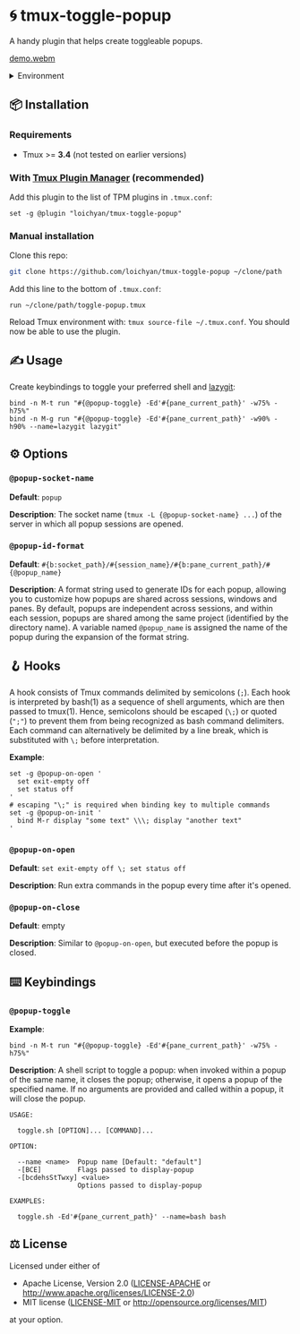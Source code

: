 # 🌀 tmux-toggle-popup

A handy plugin that helps create toggleable popups.

[demo.webm](https://github.com/loichyan/tmux-toggle-popup/assets/73006950/99a94285-3839-4fe0-949f-5649ad34d5a5)

<details>
<summary>Environment</summary>
<br>

- DE: [Gnome 46](https://release.gnome.org/46) & [PaperWM](https://github.com/paperwm/PaperWM)
- Tmux: [Catppuccin theme](https://github.com/catppuccin/tmux)
- Font: [Rec Mono Duotone](https://www.recursive.design)
- Keystrokes: [Show Me the Key](https://showmethekey.alynx.one)
- Rickroll: [rickrollrc](https://github.com/keroserene/rickrollrc)

_Check
[the dotfiles](https://github.com/loichyan/dotfiles/tree/5899f0e7572de4102261051277b22990e53f8bed)
for more details_

</details>

## 📦 Installation

### Requirements

- Tmux >= **3.4** (not tested on earlier versions)

### With [Tmux Plugin Manager](https://github.com/tmux-plugins/tpm) (recommended)

Add this plugin to the list of TPM plugins in `.tmux.conf`:

```tmux
set -g @plugin "loichyan/tmux-toggle-popup"
```

### Manual installation

Clone this repo:

```sh
git clone https://github.com/loichyan/tmux-toggle-popup ~/clone/path
```

Add this line to the bottom of `.tmux.conf`:

```tmux
run ~/clone/path/toggle-popup.tmux
```

Reload Tmux environment with: `tmux source-file ~/.tmux.conf`. You should now be able to use the
plugin.

## ✍️ Usage

Create keybindings to toggle your preferred shell and
[lazygit](https://github.com/jesseduffield/lazygit):

```tmux
bind -n M-t run "#{@popup-toggle} -Ed'#{pane_current_path}' -w75% -h75%"
bind -n M-g run "#{@popup-toggle} -Ed'#{pane_current_path}' -w90% -h90% --name=lazygit lazygit"
```

## ⚙️ Options

### `@popup-socket-name`

**Default**: `popup`

**Description**: The socket name (`tmux -L {@popup-socket-name} ...`) of the server in which all
popup sessions are opened.

### `@popup-id-format`

**Default**: `#{b:socket_path}/#{session_name}/#{b:pane_current_path}/#{@popup_name}`

**Description**: A format string used to generate IDs for each popup, allowing you to customize how
popups are shared across sessions, windows and panes. By default, popups are independent across
sessions, and within each session, popups are shared among the same project (identified by the
directory name). A variable named `@popup_name` is assigned the name of the popup during the
expansion of the format string.

## 🪝 Hooks

A hook consists of Tmux commands delimited by semicolons (`;`). Each hook is interpreted by bash(1)
as a sequence of shell arguments, which are then passed to tmux(1). Hence, semicolons should be
escaped (`\;`) or quoted (`";"`) to prevent them from being recognized as bash command delimiters.
Each command can alternatively be delimited by a line break, which is substituted with `\;` before
interpretation.

**Example**:

```tmux
set -g @popup-on-open '
  set exit-empty off
  set status off
'
# escaping "\;" is required when binding key to multiple commands
set -g @popup-on-init '
  bind M-r display "some text" \\\; display "another text"
'
```

### `@popup-on-open`

**Default**: `set exit-empty off \; set status off`

**Description**: Run extra commands in the popup every time after it's opened.

### `@popup-on-close`

**Default**: empty

**Description**: Similar to `@popup-on-open`, but executed before the popup is closed.

## ⌨️ Keybindings

### `@popup-toggle`

**Example**:

```tmux
bind -n M-t run "#{@popup-toggle} -Ed'#{pane_current_path}' -w75% -h75%"
```

**Description**: A shell script to toggle a popup: when invoked within a popup of the same name, it
closes the popup; otherwise, it opens a popup of the specified name. If no arguments are provided
and called within a popup, it will close the popup.

```text
USAGE:

  toggle.sh [OPTION]... [COMMAND]...

OPTION:

  --name <name>  Popup name [Default: "default"]
  -[BCE]         Flags passed to display-popup
  -[bcdehsStTwxy] <value>
                 Options passed to display-popup

EXAMPLES:

  toggle.sh -Ed'#{pane_current_path}' --name=bash bash
```

## ⚖️ License

Licensed under either of

- Apache License, Version 2.0 ([LICENSE-APACHE](LICENSE-APACHE) or
  <http://www.apache.org/licenses/LICENSE-2.0>)
- MIT license ([LICENSE-MIT](LICENSE-MIT) or <http://opensource.org/licenses/MIT>)

at your option.
